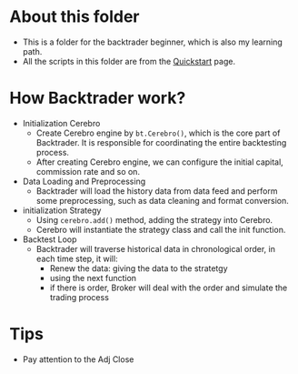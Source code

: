 # About this folder

- This is a folder for the backtrader beginner, which is also my learning path. 
- All the scripts in this folder are from the [Quickstart](https://www.backtrader.com/docu/quickstart/quickstart/) page.

# How Backtrader work?

- Initialization Cerebro
    - Create Cerebro engine by `bt.Cerebro()`, which is the core part of Backtrader. It is responsible for coordinating the entire backtesting process.
    - After creating Cerebro engine, we can configure the initial capital, commission rate and so on.
- Data Loading and Preprocessing
    - Backtrader will load the history data from data feed and perform some preprocessing, such as data cleaning and format conversion.
- initialization Strategy
    - Using `cerebro.add()` method, adding the strategy into Cerebro.
    - Cerebro will instantiate the strategy class and call the init function.
- Backtest Loop 
    - Backtrader will traverse historical data in chronological order, in each time step, it will:
        - Renew the data: giving the data to the stratetgy
        - using the next function
        - if there is order, Broker will deal with the order and simulate the trading process


# Tips

- Pay attention to the Adj Close